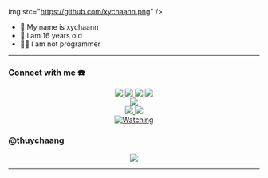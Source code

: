img src="https://github.com/xychaann.png" />
</p>

<p align="center">

- 👤 My name is xychaann
- 💌 I am 16 years old 
- 👨‍💻 I am not programmer

</p>

------
### Connect with me ☎️
<p align="center">
  <a href="https://instagram.com/hydraaml_"><img src="https://img.shields.io/badge/Instagram-E4405F?style=for-the-badge&logo=instagram&logoColor=white"/> 
  <a href="https://wa.me/6282189975711"><img src="https://img.shields.io/badge/WhatsApp-25D366?style=for-the-badge&logo=whatsapp&logoColor=white" />
  <a href="https://www.facebook.com/ditdit.utina"><img src="https://img.shields.io/badge/Facebook-%234267B2.svg?&style=for-the-badge&logo=facebook&logoColor=white" />
  <a href="https://t.me/xychaann"><img src="https://img.shields.io/badge/Telegram-%230088cc.svg?&style=for-the-badge&logo=telegram&logoColor=white" /> <br>
  <a href="https://youtube.com/channel/UCsT1hWQcTO4QAvdX0eIhkZg"><img src="https://img.shields.io/badge/YouTube-Xychaann`-ff0000?style=for-the-badge&logo=youtube&logoColor=ff0000&link=https://youtube.com/channel/UCsT1hWQcTO4QAvdX0eIhkZg" /><br>
  <a name=ZeeoneOfc&label=VIEWS&style=flat-square&color=orange" />
  <a href="https://github.com/zeeoneofc"><img src="https://img.shields.io/badge/-GitHub-black?style=flat-square&logo=github" /> 
  <a href="https://youtube.com/channel/UCsT1hWQcTO4QAvdX0eIhkZg"><img src="https://img.shields.io/youtube/channel/subscribers/UCsT1hWQcTO4QAvdX0eIhkZg?style=social" /> <br>
  <a href="https://komarev.com/ghpvc/?username=xychaann&color=blue&style=flat-square&label=Profile+Views"><img title="Watching" src="https://komarev.com/ghpvc/?username=xychaann&color=green&style=flat-square&label=Profile+View"></a>
</p>

### @thuychaang
<p align="center">
  <img src="https://github.com/xychaann/xychaann/blob/master/thuychaang.gif" />
</p>

------
